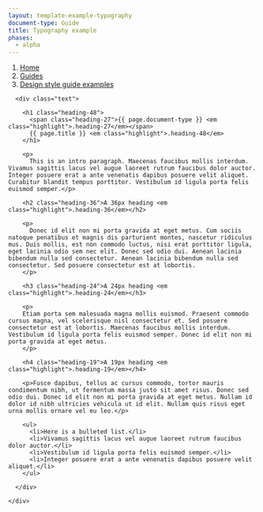 ```yaml
---
layout: template-example-typography
document-type: Guide
title: Typography example
phases:
  - alpha
---
```


<div class="breadcrumb">
  <nav role="navigation">
    <ol>
      <li><a href="https://www.gov.uk/service-manual">Home</a></li>
      <li><a href="{{ site.baseurl }}/">Guides</a></li>
      <li><a href="{{ site.baseurl }}/example/">Design style guide examples</a></li>
    </ol>
  </nav>
</div>

<div class="grid-wrapper">
  <div class="grid">
    <div class="inner-block">
      
      <div class="text">

        <h1 class="heading-48">
          <span class="heading-27">{{ page.document-type }} <em class="highlight">.heading-27</em></span>
          {{ page.title }} <em class="highlight">.heading-48</em>
        </h1>

        <p>
          This is an intro paragraph. Maecenas faucibus mollis interdum. Vivamus sagittis lacus vel augue laoreet rutrum faucibus dolor auctor. Integer posuere erat a ante venenatis dapibus posuere velit aliquet. Curabitur blandit tempus porttitor. Vestibulum id ligula porta felis euismod semper.</p>
        
        <h2 class="heading-36">A 36px heading <em class="highlight">.heading-36</em></h2>
        
        <p>
          Donec id elit non mi porta gravida at eget metus. Cum sociis natoque penatibus et magnis dis parturient montes, nascetur ridiculus mus. Duis mollis, est non commodo luctus, nisi erat porttitor ligula, eget lacinia odio sem nec elit. Donec sed odio dui. Aenean lacinia bibendum nulla sed consectetur. Aenean lacinia bibendum nulla sed consectetur. Sed posuere consectetur est at lobortis.
        </p>
        
        <h3 class="heading-24">A 24px heading <em class="highlight">.heading-24</em></h3>

        <p>
        Etiam porta sem malesuada magna mollis euismod. Praesent commodo cursus magna, vel scelerisque nisl consectetur et. Sed posuere consectetur est at lobortis. Maecenas faucibus mollis interdum. Vestibulum id ligula porta felis euismod semper. Donec id elit non mi porta gravida at eget metus.
        </p>
        
        <h4 class="heading-19">A 19px heading <em class="highlight">.heading-19</em></h4>

        <p>Fusce dapibus, tellus ac cursus commodo, tortor mauris condimentum nibh, ut fermentum massa justo sit amet risus. Donec sed odio dui. Donec id elit non mi porta gravida at eget metus. Nullam id dolor id nibh ultricies vehicula ut id elit. Nullam quis risus eget urna mollis ornare vel eu leo.</p>
        
        <ul>
          <li>Here is a bulleted list.</li>
          <li>Vivamus sagittis lacus vel augue laoreet rutrum faucibus dolor auctor.</li>
          <li>Vestibulum id ligula porta felis euismod semper.</li>
          <li>Integer posuere erat a ante venenatis dapibus posuere velit aliquet.</li>
        </ul>

      </div>
        
    </div>
    
  </div>
</div>
